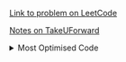 [Link to problem on LeetCode](https://leetcode.com/problems/delete-operation-for-two-strings/)

[Notes on TakeUForward](https://takeuforward.org/data-structure/minimum-insertions-deletions-to-convert-string-dp-30/)

<details><summary>Most Optimised Code</summary>

![](https://github.com/archishmanghos/code-images/blob/master/DP-Striver/Lec-30.png)

</details>

<!-- Runtime: 23 ms, faster than 70.69% of C++ online submissions for Delete Operation for Two Strings.
Memory Usage: 6.7 MB, less than 98.47% of C++ online submissions for Delete Operation for Two Strings. -->